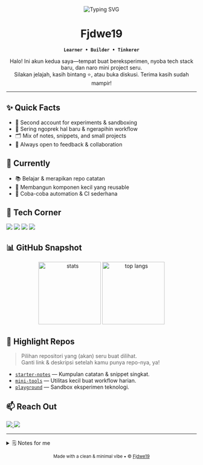 <!-- Profile README - @Fjdwe19 -->

<p align="center">
  <img src="https://readme-typing-svg.demolab.com?font=Inter&weight=600&size=22&duration=3000&pause=700&center=true&vCenter=true&width=650&lines=👋+Hi%2C+I%E2%80%99m+%40Fjdwe19;Welcome+to+my+profile%2C+guys!;This+is+my+second+account+%F0%9F%94%91" alt="Typing SVG" />
</p>

<div align="center">
  
# Fjdwe19

**`Learner • Builder • Tinkerer`**

Halo! Ini akun kedua saya—tempat buat bereksperimen, nyoba tech stack baru, dan naro mini project seru.  
Silakan jelajah, kasih bintang ⭐, atau buka diskusi. Terima kasih sudah mampir!

</div>

---

## ✨ Quick Facts
- 🔁 Second account for experiments & sandboxing
- 🧰 Sering ngoprek hal baru & ngerapihin workflow
- 🗂️ Mix of notes, snippets, and small projects
- 🙌 Always open to feedback & collaboration

## 🧭 Currently
- 📚 Belajar & merapikan repo catatan
- 🧱 Membangun komponen kecil yang reusable
- 🧪 Coba-coba automation & CI sederhana

## 🧰 Tech Corner
<p align="left">
  <img src="https://img.shields.io/badge/Code-Exploration-informational?style=flat&logo=github&logoColor=white" />
  <img src="https://img.shields.io/badge/Editor-VS%20Code-007ACC?style=flat&logo=visualstudiocode&logoColor=white" />
  <img src="https://img.shields.io/badge/Style-Minimalist-111827?style=flat" />
  <img src="https://img.shields.io/badge/Focus-Learning-10B981?style=flat" />
</p>

## 📊 GitHub Snapshot
<p align="center">
  <img height="165" src="https://github-readme-stats.vercel.app/api?username=Fjdwe19&show_icons=true&hide_border=true&hide_title=true&rank_icon=github&theme=transparent" alt="stats" />
  <img height="165" src="https://github-readme-stats.vercel.app/api/top-langs/?username=Fjdwe19&layout=compact&hide_border=true&theme=transparent" alt="top langs" />
</p>

## 🧩 Highlight Repos
> Pilihan repositori yang (akan) seru buat dilihat.  
> Ganti link & deskripsi setelah kamu punya repo-nya, ya!

- [`starter-notes`](#) — Kumpulan catatan & snippet singkat.
- [`mini-tools`](#) — Utilitas kecil buat workflow harian.
- [`playground`](#) — Sandbox eksperimen teknologi.

## 📫 Reach Out
<p align="left">
  <a href="https://github.com/Fjdwe19">
    <img src="https://img.shields.io/badge/GitHub-@Fjdwe19-181717?style=flat&logo=github" />
  </a>
  <img src="https://img.shields.io/badge/DM-Open-0EA5E9?style=flat" />
</p>

---

<details>
  <summary>🗒️ Notes for me</summary>

- Update pinned repos kalau sudah ada proyek baru.
- Sesuaikan badge & highlight agar relevan.
- Keep it simple, readable, and useful.

</details>

<p align="center">
  <sub>Made with a clean & minimal vibe • © <a href="https://github.com/Fjdwe19">Fjdwe19</a></sub>
</p>
